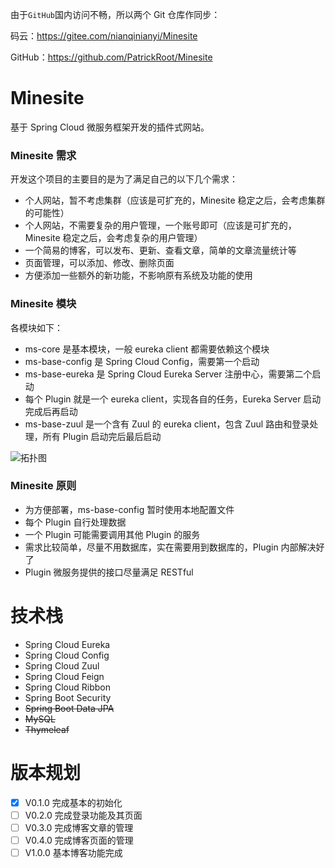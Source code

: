 
由于`GitHub`国内访问不畅，所以两个 Git 仓库作同步：

码云：https://gitee.com/nianqinianyi/Minesite

GitHub：https://github.com/PatrickRoot/Minesite

# Minesite
基于 Spring Cloud 微服务框架开发的插件式网站。

### Minesite 需求
开发这个项目的主要目的是为了满足自己的以下几个需求：
- 个人网站，暂不考虑集群（应该是可扩充的，Minesite 稳定之后，会考虑集群的可能性）
- 个人网站，不需要复杂的用户管理，一个账号即可（应该是可扩充的，Minesite 稳定之后，会考虑复杂的用户管理）
- 一个简易的博客，可以发布、更新、查看文章，简单的文章流量统计等
- 页面管理，可以添加、修改、删除页面
- 方便添加一些额外的新功能，不影响原有系统及功能的使用
 
### Minesite 模块
  各模块如下：
- ms-core 是基本模块，一般 eureka client 都需要依赖这个模块
- ms-base-config 是 Spring Cloud Config，需要第一个启动
- ms-base-eureka 是 Spring Cloud Eureka Server 注册中心，需要第二个启动
- 每个 Plugin 就是一个 eureka client，实现各自的任务，Eureka Server 启动完成后再启动
- ms-base-zuul 是一个含有 Zuul 的 eureka client，包含 Zuul 路由和登录处理，所有 Plugin 启动完后最后启动

![拓扑图](https://raw.githubusercontent.com/PatrickRoot/Minesite/master/doc/server.png)

### Minesite 原则
- 为方便部署，ms-base-config 暂时使用本地配置文件
- 每个 Plugin 自行处理数据
- 一个 Plugin 可能需要调用其他 Plugin 的服务
- 需求比较简单，尽量不用数据库，实在需要用到数据库的，Plugin 内部解决好了
- Plugin 微服务提供的接口尽量满足 RESTful

# 技术栈
- Spring Cloud Eureka
- Spring Cloud Config
- Spring Cloud Zuul
- Spring Cloud Feign
- Spring Cloud Ribbon
- Spring Boot Security
- ~~Spring Boot Data JPA~~
- ~~MySQL~~
- ~~Thymeleaf~~

# 版本规划

- [X] V0.1.0 完成基本的初始化
- [ ] V0.2.0 完成登录功能及其页面
- [ ] V0.3.0 完成博客文章的管理
- [ ] V0.4.0 完成博客页面的管理
- [ ] V1.0.0 基本博客功能完成